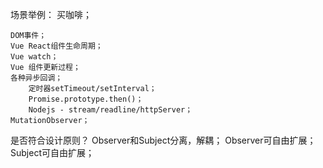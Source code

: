 场景举例：
    买咖啡；

    DOM事件；
    Vue React组件生命周期；
    Vue watch；
    Vue 组件更新过程；
    各种异步回调；
        定时器setTimeout/setInterval；
        Promise.prototype.then()；
        Nodejs - stream/readline/httpServer；
    MutationObserver；

是否符合设计原则？
    Observer和Subject分离，解耦；
    Observer可自由扩展；
    Subject可自由扩展； 